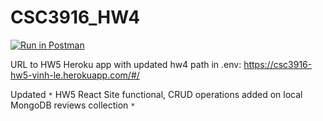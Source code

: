 # CSC3916_HW4
[![Run in Postman](https://run.pstmn.io/button.svg)](https://god.postman.co/run-collection/0fc59766b7b0d9321190?action=collection%2Fimport#?env%5BHW4%5D=W3sia2V5IjoidG9rZW5cbiIsInZhbHVlIjoiIiwiZW5hYmxlZCI6ZmFsc2V9LHsia2V5IjoidG9rZW4iLCJ2YWx1ZSI6IiIsImVuYWJsZWQiOnRydWV9XQ==)


URL to HW5 Heroku app with updated hw4 path in .env: https://csc3916-hw5-vinh-le.herokuapp.com/#/

Updated `*` HW5 React Site functional, CRUD operations added on local MongoDB reviews collection `*`
         
